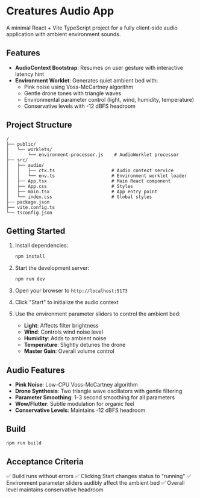 # Creatures Audio App

A minimal React + Vite TypeScript project for a fully client-side audio application with ambient environment sounds.

## Features

- **AudioContext Bootstrap**: Resumes on user gesture with interactive latency hint
- **Environment Worklet**: Generates quiet ambient bed with:
  - Pink noise using Voss-McCartney algorithm
  - Gentle drone tones with triangle waves
  - Environmental parameter control (light, wind, humidity, temperature)
  - Conservative levels with -12 dBFS headroom

## Project Structure

```
/
├── public/
│   └── worklets/
│       └── environment-processor.js    # AudioWorklet processor
├── src/
│   ├── audio/
│   │   ├── ctx.ts                     # Audio context service
│   │   └── env.ts                     # Environment worklet loader
│   ├── App.tsx                        # Main React component
│   ├── App.css                        # Styles
│   ├── main.tsx                       # App entry point
│   └── index.css                      # Global styles
├── package.json
├── vite.config.ts
└── tsconfig.json
```

## Getting Started

1. Install dependencies:
   ```bash
   npm install
   ```

2. Start the development server:
   ```bash
   npm run dev
   ```

3. Open your browser to `http://localhost:5173`

4. Click "Start" to initialize the audio context

5. Use the environment parameter sliders to control the ambient bed:
   - **Light**: Affects filter brightness
   - **Wind**: Controls wind noise level
   - **Humidity**: Adds to ambient noise
   - **Temperature**: Slightly detunes the drone
   - **Master Gain**: Overall volume control

## Audio Features

- **Pink Noise**: Low-CPU Voss-McCartney algorithm
- **Drone Synthesis**: Two triangle wave oscillators with gentle filtering
- **Parameter Smoothing**: 1-3 second smoothing for all parameters
- **Wow/Flutter**: Subtle modulation for organic feel
- **Conservative Levels**: Maintains -12 dBFS headroom

## Build

```bash
npm run build
```

## Acceptance Criteria

✅ Build runs without errors
✅ Clicking Start changes status to "running"
✅ Environment parameter sliders audibly affect the ambient bed
✅ Overall level maintains conservative headroom
